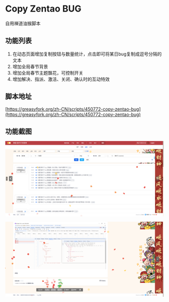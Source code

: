 # Copy Zentao BUG

自用禅道油猴脚本

## 功能列表

1. 在动态页面增加复制按钮与数量统计，点击即可将某日bug复制成逗号分隔的文本
2. 增加全局春节背景
3. 增加全局春节主题飘花，可控制开关
4. 增加解决、指派、激活、关闭、确认时的互动特效

## 脚本地址

[https://greasyfork.org/zh-CN/scripts/450772-copy-zentao-bug](https://greasyfork.org/zh-CN/scripts/450772-copy-zentao-bug)

## 功能截图

![1732865022726](image/README/1732865022726.png)


![1732865029422](image/README/1732865029422.png)
